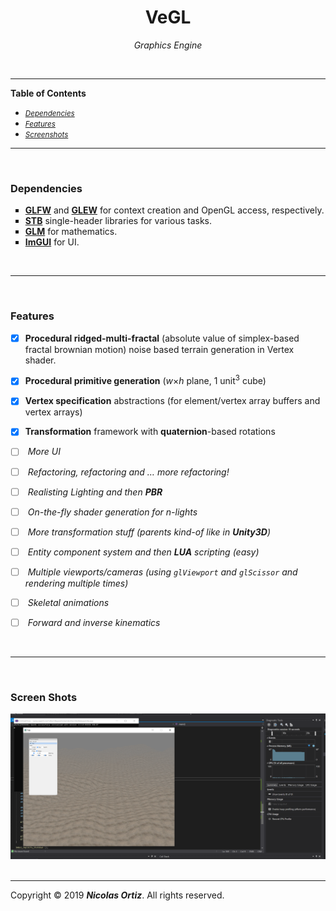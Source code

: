 <h1 align="middle"> VeGL </h1>
<p align="middle"><i> Graphics Engine</i></p>

 &nbsp;
 
<hr>
 
<html>
    <div>
        <nav>
        <p><b><important>Table of Contents</important></b></p>
        <ul type = "disc">
            <li><i><small><a href="#Vendors">Dependencies</a></small></i></li>
            <li><i><small><a href="#Features">Features</a></small></i></li>
            <li><i><small><a href="#Screen-shots">Screenshots</a></small></i></li>
        </ul>
        </nav> 
    </div>
    <hr>
    <br>
    <div id="Vendors">
        <section>
            <h3> Dependencies </h2>
            <ul type = "square">
                <li> <b><important><a href="https://www.glfw.org/">GLFW</a></b></important> and <b><important><a href="http://glew.sourceforge.net/">GLEW</a></b></important> for context creation and OpenGL access, respectively.</li>
                <li> <b><important><a href="https://github.com/nothings/stb">STB</a></b></important> single-header libraries for various tasks. </li>
                <li> <b><important><a href="https://glm.g-truc.net/0.9.9/index.html">GLM</a></b></important> for mathematics. </li>
                <li> <b><important><a href="https://github.com/ocornut/imgui">ImGUI</a></b></important> for UI. </li>
            </ul>
        </section>
    </div>
    <br>
    <hr>
    <br>
    <div id="Features">
        <section>
            <h3> Features </h2>
 
  - [x] <b>Procedural ridged-multi-fractal</b> (absolute value of simplex-based fractal brownian motion) noise based terrain generation in Vertex shader. 
  - [x] <b>Procedural primitive generation</b> (<var>w</var>&times;<var>h</var> plane, 1 unit<sup>3</sup> cube)
  - [x] <b>Vertex specification</b> abstractions (for element/vertex array buffers and vertex arrays)
  - [x] <b>Transformation</b> framework with <b>quaternion</b>-based rotations
 &nbsp;  
  - [ ] <i>  More UI </i>
  - [ ] <i>  Refactoring, refactoring and &hellip; more refactoring! </i>
  - [ ] <i>  Realisting Lighting and then <b>PBR</b> </i>
  - [ ] <i>  On-the-fly shader generation for n-lights </i>
  - [ ] <i>  More transformation stuff (parents kind-of like in <b><important>Unity3D</b></important>) </i>
  - [ ] <i>  Entity component system and then <b><important>LUA</b></important> scripting (easy) </i>
  - [ ] <i>  Multiple viewports/cameras (using <code>glViewport</code> and <code>glScissor</code> and rendering multiple times) </i>
  - [ ] <i>  Skeletal animations </i>
  - [ ] <i>  Forward and inverse kinematics </i>
  
       </section>
    </div>
    <br>
    <hr>
    <br>
    <div id="Screen-shots">
        <section>
            <h3> Screen Shots </h2>
            <img src="Branding/screenshots/cur 12-27-2019.png" alt="Screenshot 12/27/2019">
        </section>
    </div> 
    <br>
    <hr>
    <footer>
        <p>Copyright &copy; 2019 <i><b>Nicolas Ortiz</i></b>. All rights reserved.</p>
    </footer>
</html>
